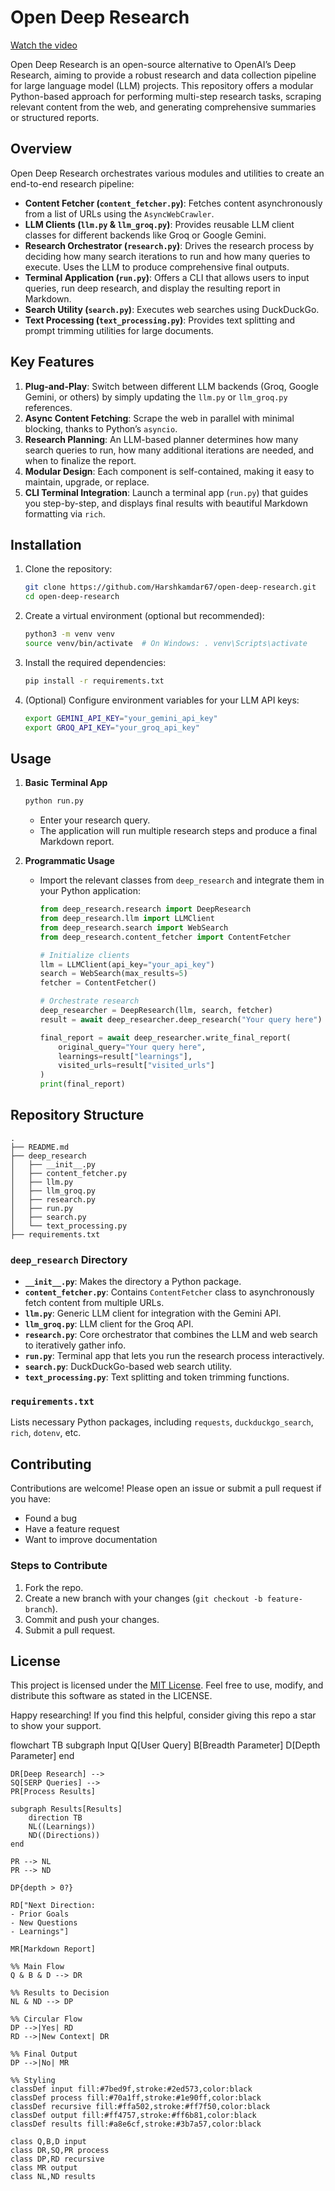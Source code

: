 # Open Deep Research

[Watch the video](https://youtu.be/fLB1cUaUdaY)

Open Deep Research is an open-source alternative to OpenAI’s Deep Research, aiming to provide a robust research and data collection pipeline for large language model (LLM) projects. This repository offers a modular Python-based approach for performing multi-step research tasks, scraping relevant content from the web, and generating comprehensive summaries or structured reports.

## Overview

Open Deep Research orchestrates various modules and utilities to create an end-to-end research pipeline:

- **Content Fetcher (`content_fetcher.py`)**: Fetches content asynchronously from a list of URLs using the `AsyncWebCrawler`.
- **LLM Clients (`llm.py` & `llm_groq.py`)**: Provides reusable LLM client classes for different backends like Groq or Google Gemini.
- **Research Orchestrator (`research.py`)**: Drives the research process by deciding how many search iterations to run and how many queries to execute. Uses the LLM to produce comprehensive final outputs.
- **Terminal Application (`run.py`)**: Offers a CLI that allows users to input queries, run deep research, and display the resulting report in Markdown.
- **Search Utility (`search.py`)**: Executes web searches using DuckDuckGo.
- **Text Processing (`text_processing.py`)**: Provides text splitting and prompt trimming utilities for large documents.

## Key Features

1. **Plug-and-Play**: Switch between different LLM backends (Groq, Google Gemini, or others) by simply updating the `llm.py` or `llm_groq.py` references.
2. **Async Content Fetching**: Scrape the web in parallel with minimal blocking, thanks to Python’s `asyncio`.
3. **Research Planning**: An LLM-based planner determines how many search queries to run, how many additional iterations are needed, and when to finalize the report.
4. **Modular Design**: Each component is self-contained, making it easy to maintain, upgrade, or replace.
5. **CLI Terminal Integration**: Launch a terminal app (`run.py`) that guides you step-by-step, and displays final results with beautiful Markdown formatting via `rich`.

## Installation

1. Clone the repository:
   ```bash
   git clone https://github.com/Harshkamdar67/open-deep-research.git
   cd open-deep-research
   ```
2. Create a virtual environment (optional but recommended):
   ```bash
   python3 -m venv venv
   source venv/bin/activate  # On Windows: . venv\Scripts\activate
   ```
3. Install the required dependencies:
   ```bash
   pip install -r requirements.txt
   ```
4. (Optional) Configure environment variables for your LLM API keys:
   ```bash
   export GEMINI_API_KEY="your_gemini_api_key"
   export GROQ_API_KEY="your_groq_api_key"
   ```

## Usage

1. **Basic Terminal App**

   ```bash
   python run.py
   ```

   - Enter your research query.
   - The application will run multiple research steps and produce a final Markdown report.
2. **Programmatic Usage**

   - Import the relevant classes from `deep_research` and integrate them in your Python application:
     ```python
     from deep_research.research import DeepResearch
     from deep_research.llm import LLMClient
     from deep_research.search import WebSearch
     from deep_research.content_fetcher import ContentFetcher

     # Initialize clients
     llm = LLMClient(api_key="your_api_key")
     search = WebSearch(max_results=5)
     fetcher = ContentFetcher()

     # Orchestrate research
     deep_researcher = DeepResearch(llm, search, fetcher)
     result = await deep_researcher.deep_research("Your query here")

     final_report = await deep_researcher.write_final_report(
         original_query="Your query here",
         learnings=result["learnings"],
         visited_urls=result["visited_urls"]
     )
     print(final_report)
     ```

## Repository Structure

```
.
├── README.md
├── deep_research
│   ├── __init__.py
│   ├── content_fetcher.py
│   ├── llm.py
│   ├── llm_groq.py
│   ├── research.py
│   ├── run.py
│   ├── search.py
│   └── text_processing.py
├── requirements.txt
```

### `deep_research` Directory

- **`__init__.py`**: Makes the directory a Python package.
- **`content_fetcher.py`**: Contains `ContentFetcher` class to asynchronously fetch content from multiple URLs.
- **`llm.py`**: Generic LLM client for integration with the Gemini API.
- **`llm_groq.py`**: LLM client for the Groq API.
- **`research.py`**: Core orchestrator that combines the LLM and web search to iteratively gather info.
- **`run.py`**: Terminal app that lets you run the research process interactively.
- **`search.py`**: DuckDuckGo-based web search utility.
- **`text_processing.py`**: Text splitting and token trimming functions.

### `requirements.txt`

Lists necessary Python packages, including `requests`, `duckduckgo_search`, `rich`, `dotenv`, etc.

## Contributing

Contributions are welcome! Please open an issue or submit a pull request if you have:

- Found a bug
- Have a feature request
- Want to improve documentation

### Steps to Contribute

1. Fork the repo.
2. Create a new branch with your changes (`git checkout -b feature-branch`).
3. Commit and push your changes.
4. Submit a pull request.

## License

This project is licensed under the [MIT License](LICENSE). Feel free to use, modify, and distribute this software as stated in the LICENSE.

Happy researching! If you find this helpful, consider giving this repo a star to show your support.


flowchart TB
    subgraph Input
        Q[User Query]
        B[Breadth Parameter]
        D[Depth Parameter]
    end

    DR[Deep Research] -->
    SQ[SERP Queries] -->
    PR[Process Results]

    subgraph Results[Results]
        direction TB
        NL((Learnings))
        ND((Directions))
    end

    PR --> NL
    PR --> ND

    DP{depth > 0?}

    RD["Next Direction:
    - Prior Goals
    - New Questions
    - Learnings"]

    MR[Markdown Report]

    %% Main Flow
    Q & B & D --> DR

    %% Results to Decision
    NL & ND --> DP

    %% Circular Flow
    DP -->|Yes| RD
    RD -->|New Context| DR

    %% Final Output
    DP -->|No| MR

    %% Styling
    classDef input fill:#7bed9f,stroke:#2ed573,color:black
    classDef process fill:#70a1ff,stroke:#1e90ff,color:black
    classDef recursive fill:#ffa502,stroke:#ff7f50,color:black
    classDef output fill:#ff4757,stroke:#ff6b81,color:black
    classDef results fill:#a8e6cf,stroke:#3b7a57,color:black

    class Q,B,D input
    class DR,SQ,PR process
    class DP,RD recursive
    class MR output
    class NL,ND results

